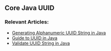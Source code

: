 ## Core Java UUID

### Relevant Articles: 
- [Generating Alphanumeric UUID String in Java](https://www.baeldung.com/java-generate-alphanumeric-uuid)
- [Guide to UUID in Java](http://www.baeldung.com/java-uuid)
- [Validate UUID String in Java](https://www.baeldung.com/java-validate-uuid-string)
